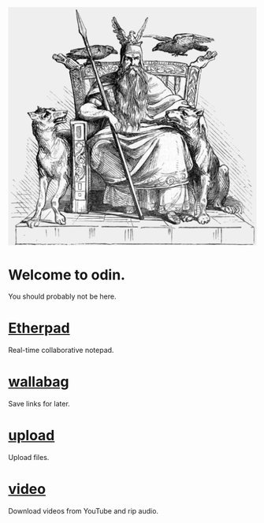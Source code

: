 

![](./assets/hero.jpg)

# Welcome to odin.

You should probably not be here. 

# [Etherpad](:9001/p/)

Real-time collaborative notepad.

# [wallabag](./wallabag/)

Save links for later.

# [upload](./upload/)

Upload files. 

# [video](./video/)

Download videos from YouTube and rip audio. 


